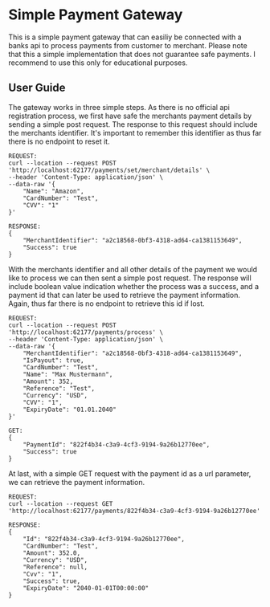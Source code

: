 # Simple Payment Gateway
This is a simple payment gateway that can easiliy be connected with a banks api to process payments from customer to merchant. Please note that this a simple implementation that does not guarantee safe payments. I recommend to use this only for educational purposes.

## User Guide
The gateway works in three simple steps. As there is no official api registration process, we first have safe the merchants payment details by sending a simple post request. The response to this request should include the merchants identifier. It's important to remember this identifier as thus far there is no endpoint to reset it.
```
REQUEST:
curl --location --request POST 'http://localhost:62177/payments/set/merchant/details' \
--header 'Content-Type: application/json' \
--data-raw '{
    "Name": "Amazon",
    "CardNumber": "Test",
    "CVV": "1"
}'

RESPONSE:
{
    "MerchantIdentifier": "a2c18568-0bf3-4318-ad64-ca1381153649",
    "Success": true
}
```


With the merchants identifier and all other details of the payment we would like to process we can then sent a simple post request. The response will include boolean value indication whether the process was a success, and a payment id that can later be used to retrieve the payment information. Again, thus far there is no endpoint to retrieve this id if lost.
```
REQUEST:
curl --location --request POST 'http://localhost:62177/payments/process' \
--header 'Content-Type: application/json' \
--data-raw '{
    "MerchantIdentifier": "a2c18568-0bf3-4318-ad64-ca1381153649",
    "IsPayout": true,
    "CardNumber": "Test",
    "Name": "Max Mustermann",
    "Amount": 352,
    "Reference": "Test",
    "Currency": "USD",
    "CVV": "1",
    "ExpiryDate": "01.01.2040"
}'

GET:
{
    "PaymentId": "822f4b34-c3a9-4cf3-9194-9a26b12770ee",
    "Success": true
}
```


At last, with a simple GET request with the payment id as a url parameter, we can retrieve the payment information.
```
REQUEST:
curl --location --request GET 'http://localhost:62177/payments/822f4b34-c3a9-4cf3-9194-9a26b12770ee'

RESPONSE:
{
    "Id": "822f4b34-c3a9-4cf3-9194-9a26b12770ee",
    "CardNumber": "Test",
    "Amount": 352.0,
    "Currency": "USD",
    "Reference": null,
    "Cvv": "1",
    "Success": true,
    "ExpiryDate": "2040-01-01T00:00:00"
}
```
